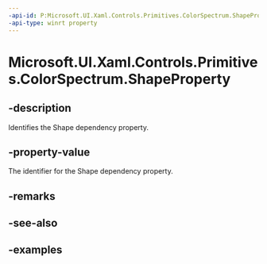 ```yaml
---
-api-id: P:Microsoft.UI.Xaml.Controls.Primitives.ColorSpectrum.ShapeProperty
-api-type: winrt property
---
```


<!-- Property syntax.
public DependencyProperty ShapeProperty { get; }
-->

# Microsoft.UI.Xaml.Controls.Primitives.ColorSpectrum.ShapeProperty

## -description

Identifies the Shape dependency property.

## -property-value

The identifier for the Shape dependency property.

## -remarks

## -see-also

## -examples

